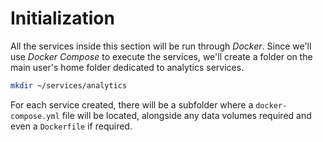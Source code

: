 # Initialization

All the services inside this section will be run through *Docker*. Since we'll use *Docker Compose* to execute the services, we'll create a folder on the main user's home folder dedicated to analytics services.

```bash
mkdir ~/services/analytics
```

For each service created, there will be a subfolder where a `docker-compose.yml` file will be located, alongside any data volumes required and even a `Dockerfile` if required.
